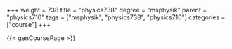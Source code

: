 +++
weight = 738
title = "physics738"
degree = "msphysik"
parent = "physics710"
tags = ["msphysik", "physics738", "physics710"]
categories = ["course"]
+++

{{< genCoursePage >}}
